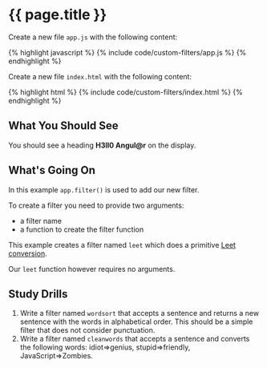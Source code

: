 # {{ page.title }}

Create a new file `app.js` with the following content:

{% highlight javascript %}
{% include code/custom-filters/app.js %}
{% endhighlight %}

Create a new file `index.html` with the following content:

{% highlight html %}
{% include code/custom-filters/index.html %}
{% endhighlight %}

## What You Should See

You should see a heading **H3ll0 Angul@r** on the display.

## What's Going On

In this example `app.filter()` is used to add our new filter.

To create a filter you need to provide two arguments:

* a filter name
* a function to create the filter function

This example creates a filter named `leet` which does a primitive
[Leet conversion](http://en.wikipedia.org/wiki/Leet).

Our `leet` function however requires no arguments.


## Study Drills

1. Write a filter named `wordsort` that accepts a sentence and returns a new
sentence with the words in alphabetical order. This should be a simple filter
that does not consider punctuation.
2. Write a filter named `cleanwords` that accepts a sentence and converts
the following words: idiot=>genius, stupid=>friendly, JavaScript=>Zombies. 

